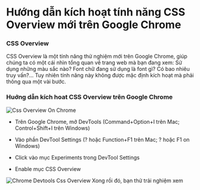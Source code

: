 # Hướng dẫn kích hoạt tính năng CSS Overview mới trên Google Chrome


### CSS Overview

CSS Overview là một tính năng thử nghiệm mới trên Google Chrome, giúp chúng ta có một cái nhìn tổng quan về trang web mà bạn đang xem: Sử dụng những màu sắc nào? Font chữ đang sử dụng là font gì? Có bao nhiêu truy vấn?... Tuy nhiên tính năng này không được mặc định kích hoạt mà phải thông qua một vài bước.

### Huớng dẫn kích hoat CSS Overview trên Google Chrome

![Css Overview On Chrome](/assets/images/devtools-new.png)

* Trên Google Chrome, mở DevTools (Command+Option+I trên Mac; Control+Shift+I trên Windows)
* Vào phần DevTool Settings (? hoặc Function+F1 trên Mac; ? hoặc F1 on Windows)

* Click vào mục Experiments trong DevTool Settings
* Enable mục CSS Overview
  
![Chrome Devtools Css Overview](/assets/images/devtools-new-2.png) Xong rồi đó, bạn thử trải nghiệm xem


